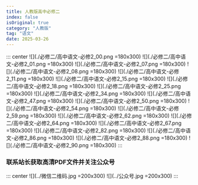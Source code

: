 ```yaml
---
title: 人教版高中必修二
index: false
isOriginal: true
category: "人教版"
tag: "语文"
date: 2025-03-26
---
```


::: center
![](./必修二/高中语文-必修2_00.png =180x300)
![](./必修二/高中语文-必修2_01.png =180x300)
![](./必修二/高中语文-必修2_07.png =180x300)
![](./必修二/高中语文-必修2_08.png =180x300)
![](./必修二/高中语文-必修2_11.png =180x300)
![](./必修二/高中语文-必修2_15.png =180x300)
![](./必修二/高中语文-必修2_18.png =180x300)
![](./必修二/高中语文-必修2_25.png =180x300)
![](./必修二/高中语文-必修2_34.png =180x300)
![](./必修二/高中语文-必修2_47.png =180x300)
![](./必修二/高中语文-必修2_50.png =180x300)
![](./必修二/高中语文-必修2_54.png =180x300)
![](./必修二/高中语文-必修2_59.png =180x300)
![](./必修二/高中语文-必修2_62.png =180x300)
![](./必修二/高中语文-必修2_64.png =180x300)
![](./必修二/高中语文-必修2_67.png =180x300)
![](./必修二/高中语文-必修2_82.png =180x300)
![](./必修二/高中语文-必修2_86.png =180x300)
![](./必修二/高中语文-必修2_88.png =180x300)
![](./必修二/高中语文-必修2_90.png =180x300)
:::

### 联系站长获取高清PDF文件并关注公众号
::: center
![](../微信二维码.jpg =200x300)
![](../公众号.jpg =200x300)
:::

